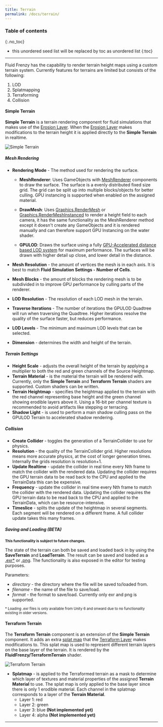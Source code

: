 ```yaml
---
title: Terrain
permalink: /docs/terrain/
---
```


### Table of contents
{:.no_toc}
* this unordered seed list will be replaced by toc as unordered list
{:toc}
---

Fluid Frenzy has the capability to render terrain height maps using a custom terrain system. 
Currently features for terrains are limited but consists of the following:

1. LOD
2. Splatmapping
3. Terraforming
4. Collision

<a name="simple-terrain"></a>
#### Simple Terrain

**Simple Terrain** is a terrain rendering component for fluid simulations that makes use of the [Erosion Layer](../fluid_simulation_components#erosion-layer). When the [Erosion Layer](../fluid_simulation_components#erosion-layer) makes modifications to the terrain height it is applied directly to the **Simple Terrain** in realtime.

![Simple Terrain](../../assets/images/simpleterrain.png)

##### Mesh Rendering
- **Rendering Mode** - The method used for rendering the surface.

    - **MeshRenderer**: Uses GameObjects with [MeshRenderer](https://docs.unity3d.com/ScriptReference/MeshRenderer.html) components to draw the surface. The surface is a evenly distributed fixed size grid. The grid can be split up into multiple blocks/objects for better culling. GPU instancing is supported when enabled on the assigned material. 

    - **DrawMesh**: Uses [Graphics.RenderMesh](https://docs.unity3d.com/ScriptReference/Graphics.RenderMesh.html) or [Graphics.RenderMeshInstanced](https://docs.unity3d.com/ScriptReference/Graphics.RenderMeshInstanced.html) to render a height field to each camera, it has the same functionality as the MeshRenderer method except it doesn't create any GameObjects and it is rendered manually and can therefore support GPU Instancing on the water shader.

    - **GPULOD**: Draws the surface using a fully [GPU-Accelerated distance based LOD system](https://www.researchgate.net/publication/331761994_Quadtrees_on_the_GPU) for maximum performance. The surfaces will be drawn with higher detail up close, and lower detail in the distance.
- **Mesh Resolution** - the amount of vertices the mesh is in each axis. It is best to match **Fluid Simulation Settings -** **Number of Cells**.
- **Mesh Blocks** - the amount of blocks the rendering mesh is to be subdivided in to improve GPU performance by culling parts of the renderer.
- **LOD Resolution** - The resolution of each LOD mesh in the terrain.
- **Traverse Iterations** - The number of iterations the GPULOD Quadtree will run when traversing the Quadtree. Higher iterations resolve the quality of the surface faster, but reduces performance.
- **LOD Levels** - The minimum and maximum LOD levels that can be selected.
- **Dimension** - determines the width and height of the terrain.

##### Terrain Settings
- **Height Scale** - adjusts the overall height of the terrain by applying a multiplier to both the red and green channels of the Source Heightmap.
- **Terrain Material** - is the material the terrain will be rendered with. Currently, only the **Simple Terrain** and **Terraform Terrain** shaders are supported. Custom shaders can be written.
- **Terrain Heightmap** - specifies the heightmap applied to the terrain with the red channel representing base height and the green channel showing erodible layers above it. Using a 16-bit per channel texture is recommended to avoid artifacts like stepping or terracing.
- **Shadow Light** - is used to perform a main shadow culling pass on the GPULOD Terrain to accelerated shadow rendering.

##### Collision
- **Create Collider** - toggles the generation of a TerrainCollider to use for physics.
- **Resolution** - the quality of the TerrainCollider grid. Higher resolutions means more accurate physics, at the cost of longer generation times. Internally the grids resolution is resolution+1.
- **Update Realtime** - update the collider in real time every Nth frame to match the collider with the rendered data. Updating the collider requires the GPU terrain data to be read back to the CPU and applied to the TerrainData this can be expensive.
- **Frequency** - update the collider in real time every Nth frame to match the collider with the rendered data. Updating the collider requires the GPU terrain data to be read back to the CPU and applied to the TerrainData, which can be resource-intensive.
- **Timeslice** - splits the update of the heightmap in several segments. Each segment will be rendered on a different frame. A full collider update takes this many frames.

##### Saving and Loading (BETA)
<sub>**This functionality is subject to future changes.**</sub>

The state of the terrain can both be saved and loaded back in by using the **SaveTerrain** and **LoadTerrain**. The result can be saved and loaded as a [.exr*](https://openexr.com/en/latest/) or [.png](https://en.wikipedia.org/wiki/PNG). The functionality is also exposed in the editor for testing purposes.

Parameters:
- *directory* - the directory where the file will be saved to/loaded from.
- *filename* - the name of the file to save/load.
- *format* - the format to save/load. Currently only exr and png is supported.


<sub>* Loading .exr files is only available from Unity 6 and onward due to no functionality existing in older versions.</sub>

<a name="terraform-terrain"></a>
#### Terraform Terrain
The **Terraform Terrain** component is an extension of the **Simple Terrain** component. It adds an extra [splat map](https://en.wikipedia.org/wiki/Texture_splatting) that the [Terraform Layer](../fluid_simulation_components#terraform-layer) makes modifications to. This splat map is used to represent different terrain layers on the base layer of the terrain. It is rendered by the **FluidFrenzy/TerraformTerrain** shader.

![Terraform Terrain](../../assets/images/terraformterrain.png)

- **Splatmap** - is applied to the Terraformed terrain as a mask to determine which layer of textures and material properties of the assigned **Terrain Material** to use. The splat map is only applied to the base layer since there is only 1 erodible material.
Each channel in the splatmap corresponds to a layer of the **Terrain Material**.
    - Layer 1: red
    - Layer 2: green
    - Layer 3: blue **(Not implemented yet)**
    - Layer 4: alpha **(Not implemented yet)**
    
---

<div style="page-break-after: always;"></div>

<a name="fluid-modifiers"></a>

